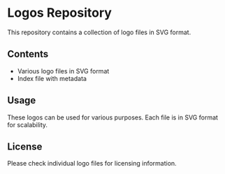 # Logos Repository

This repository contains a collection of logo files in SVG format.

## Contents

- Various logo files in SVG format
- Index file with metadata

## Usage

These logos can be used for various purposes. Each file is in SVG format for scalability.

## License

Please check individual logo files for licensing information.
